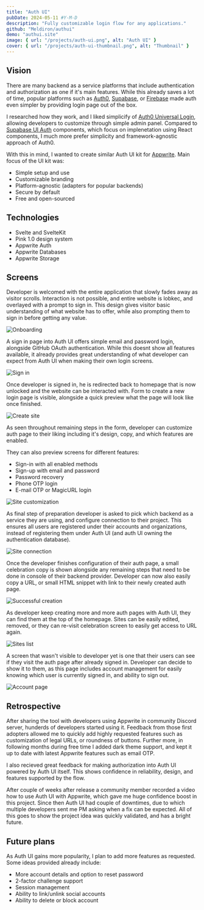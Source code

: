 ```yaml
---
title: "Auth UI"
pubDate: 2024-05-11 #Y-M-D
description: "Fully customizable login flow for any applications."
github: "Meldiron/authui"
demo: "authui.site"
image: { url: "/projects/auth-ui.png", alt: "Auth UI" }
cover: { url: "/projects/auth-ui-thumbnail.png", alt: "Thumbnail" }
---
```


## Vision

There are many backend as a service platforms that include authentication and authorization as one if it's main features. While this already saves a lot of time, popular platforms such as [Auth0](https://auth0.com/), [Supabase](https://supabase.com/), or [Firebase](https://firebase.google.com/) made auth even simpler by providing login page out of the box.

I researched how they work, and I liked simplicify of [Auth0 Universal Login](https://auth0.com/docs/authenticate/login/auth0-universal-login), allowing developers to customize through simple admin panel. Compared to [Supabase UI Auth](https://ui.supabase.io/components/auth) components, which focus on implenetation using React components, I much more prefer simplicity and framework-agnostic approach of Auth0.

With this in mind, I wanted to create similar Auth UI kit for [Appwrite](https://appwrite.io/). Main focus of the UI kit was:

- Simple setup and use
- Customizable branding
- Platform-agnostic (adapters for popular backends)
- Secure by default
- Free and open-sourced

## Technologies

- Svelte and SvelteKit
- Pink 1.0 design system
- Appwrite Auth
- Appwrite Databases
- Appwrite Storage

## Screens

Developer is welcomed with the entire application that slowly fades away as visitor scrolls. Interaction is not possible, and entire website is lobkec, and overlayed with a prompt to sign in. This design gives visitor basic understanding of what website has to offer, while also prompting them to sign in before getting any value.

![Onboarding](/projects/auth-ui/onboarding.png)

A sign in page into Auth UI offers simple email and password login, alongside GitHub OAuth authentication. While this doesnt show all features available, it already provides great understanding of what developer can expect from Auth UI when making their own login screens.

![Sign in](/projects/auth-ui/sign-in.png)

Once developer is signed in, he is redirected back to homepage that is now unlocked and the website can be interacted with. Form to create a new login page is visible, alongside a quick preview what the page will look like once finished. 

![Create site](/projects/auth-ui/create-site.png)

As seen throughout remaining steps in the form, developer can customize auth page to their liking including it's design, copy, and which features are enabled.

They can also preview screens for different features:

- Sign-in with all enabled methods
- Sign-up with email and password
- Password recovery
- Phone OTP login
- E-mail OTP or MagicURL login

![Site customization](/projects/auth-ui/site-customization.png)

As final step of preparation developer is asked to pick which backend as a service they are using, and configure connection to their project. This ensures all users are registered under their accounts and organizations, instead of registering them under Auth UI (and auth UI owning the authentication database).

![Site connection](/projects/auth-ui/site-connection.png)

Once the developer finishes configuration of their auth page, a small celebration copy is shown alongside any remaining steps that need to be done in console of their backend provider. Developer can now also easily copy a URL, or small HTML snippet with link to their newly created auth page.

![Successful creation](/projects/auth-ui/successful-creation.png)

As developer keep creating more and more auth pages with Auth UI, they can find them at the top of the homepage. Sites can be easily edited, removed, or they can re-visit celebration screen to easily get access to URL again.

![Sites list](/projects/auth-ui/sites-list.png)

A screen that wasn't visible to developer yet is one that their users can see if they visit the auth page after already signed in. Developer can decide to show it to them, as this page includes account management for easily knowing which user is currently signed in, and ability to sign out.

![Account page](/projects/auth-ui/account-page.png)

## Retrospective

After sharing the tool with developers using Appwrite in community Discord server, hunderds of developers started using it. Feedback from those first adopters allowed me to quickly add highly requested features such as customization of legal URLs, or roundness of buttons. Further more, in following months during free time I added dark theme support, and kept it up to date with latest Appwrite features such as email OTP.

I also recieved great feedback for making authorization into Auth UI powered by Auth UI itself. This shows confidence in reliability, design, and features supported by the flow.

After couple of weeks after release a community member recorded a video how to use Auth UI with Appwrite, which gave me huge confidence boost in this project. Since then Auth UI had couple of downtimes, due to which multiple developers sent me PM asking when a fix can be expected. All of this goes to show the project idea was quickly validated, and has a bright future.

## Future plans

As Auth UI gains more popularity, I plan to add more features as requested. Some ideas provided already include:

- More account details and option to reset password
- 2-factor challenge support
- Session management
- Ability to link/unlink social accounts
- Ability to delete or block account
